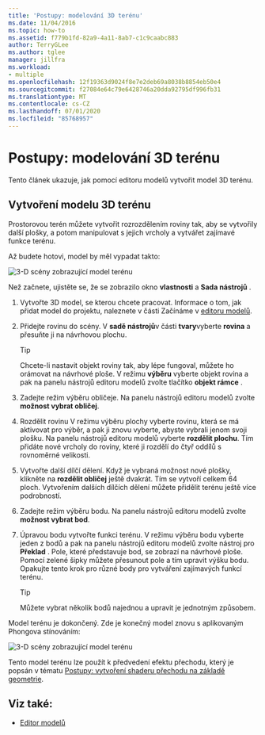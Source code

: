 ```yaml
---
title: 'Postupy: modelování 3D terénu'
ms.date: 11/04/2016
ms.topic: how-to
ms.assetid: f779b1fd-82a9-4a11-8ab7-c1c9caabc883
author: TerryGLee
ms.author: tglee
manager: jillfra
ms.workload:
- multiple
ms.openlocfilehash: 12f19363d9024f8e7e2deb69a8038b8854eb50e4
ms.sourcegitcommit: f27084e64c79e6428746a20dda92795df996fb31
ms.translationtype: MT
ms.contentlocale: cs-CZ
ms.lasthandoff: 07/01/2020
ms.locfileid: "85768957"
---
```

# <a name="how-to-model-3d-terrain"></a>Postupy: modelování 3D terénu

Tento článek ukazuje, jak pomocí editoru modelů vytvořit model 3D terénu.

## <a name="create-a-3d-terrain-model"></a>Vytvoření modelu 3D terénu

Prostorovou terén můžete vytvořit rozrozdělením roviny tak, aby se vytvořily další plošky, a potom manipulovat s jejich vrcholy a vytvářet zajímavé funkce terénu.

Až budete hotovi, model by měl vypadat takto:

![3&#45;D scény zobrazující model terénu](../designers/media/digit-terrain-model.png)

Než začnete, ujistěte se, že se zobrazilo okno **vlastnosti** a **Sada nástrojů** .

1. Vytvořte 3D model, se kterou chcete pracovat. Informace o tom, jak přidat model do projektu, naleznete v části Začínáme v [editoru modelů](../designers/model-editor.md).

2. Přidejte rovinu do scény. V **sadě nástrojů**v části **tvary**vyberte **rovina** a přesuňte ji na návrhovou plochu.

    > [!TIP]
    > Chcete-li nastavit objekt roviny tak, aby lépe fungoval, můžete ho orámovat na návrhové ploše. V režimu **výběru** vyberte objekt rovina a pak na panelu nástrojů editoru modelů zvolte tlačítko **objekt rámce** .

3. Zadejte režim výběru obličeje. Na panelu nástrojů editoru modelů zvolte **možnost vybrat obličej**.

4. Rozdělit rovinu V režimu výběru plochy vyberte rovinu, která se má aktivovat pro výběr, a pak ji znovu vyberte, abyste vybrali jenom svoji plošku. Na panelu nástrojů editoru modelů vyberte **rozdělit plochu**. Tím přidáte nové vrcholy do roviny, které ji rozdělí do čtyř oddílů s rovnoměrné velikosti.

5. Vytvořte další dílčí dělení. Když je vybraná možnost nové plošky, klikněte na **rozdělit obličej** ještě dvakrát. Tím se vytvoří celkem 64 ploch. Vytvořením dalších dílčích dělení můžete přidělit terénu ještě více podrobností.

6. Zadejte režim výběru bodu. Na panelu nástrojů editoru modelů zvolte **možnost vybrat bod**.

7. Úpravou bodu vytvořte funkci terénu. V režimu výběru bodu vyberte jeden z bodů a pak na panelu nástrojů editoru modelů zvolte nástroj pro **Překlad** . Pole, které představuje bod, se zobrazí na návrhové ploše. Pomocí zelené šipky můžete přesunout pole a tím upravit výšku bodu. Opakujte tento krok pro různé body pro vytváření zajímavých funkcí terénu.

    > [!TIP]
    > Můžete vybrat několik bodů najednou a upravit je jednotným způsobem.

Model terénu je dokončený. Zde je konečný model znovu s aplikovaným Phongova stínováním:

![3&#45;D scény zobrazující model terénu](../designers/media/digit-terrain-model.png)

Tento model terénu lze použít k předvedení efektu přechodu, který je popsán v tématu [Postupy: vytvoření shaderu přechodu na základě geometrie](../designers/how-to-create-a-geometry-based-gradient-shader.md).

## <a name="see-also"></a>Viz také:

- [Editor modelů](../designers/model-editor.md)
